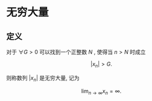 # 无穷大量

## 定义

对于 $\forall G > 0$ 可以找到一个正整数 $N$ , 使得当 $n > N$ 时成立

$$
|x_n| > G.
$$

则称数列 $|x_n|$ 是无穷大量, 记为

$$
\lim_{n \rightarrow \infty} x_n = \infty.
$$
